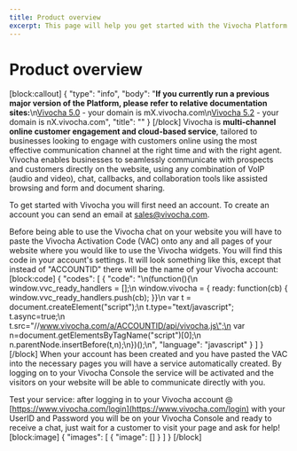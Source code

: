 ```yaml
---
title: Product overview
excerpt: This page will help you get started with the Vivocha Platform
---
```


# Product overview

\[block:callout\] { "type": "info", "body": "**If you currently run a previous major version of the Platform, please refer to relative documentation sites:**\n[Vivocha 5.0](http://docs.vivocha.com/v5.0/docs) - your domain is mX.vivocha.com\n[Vivocha 5.2](http://docs.vivocha.com/v5.2/docs) - your domain is nX.vivocha.com", "title": "" } \[/block\] Vivocha is **multi-channel online customer engagement and cloud-based service**, tailored to businesses looking to engage with customers online using the most effective communication channel at the right time and with the right agent. Vivocha enables businesses to seamlessly communicate with prospects and customers directly on the website, using any combination of VoIP \(audio and video\), chat, callbacks, and collaboration tools like assisted browsing and form and document sharing.

To get started with Vivocha you will first need an account. To create an account you can send an email at [sales@vivocha.com](mailto:sales@vivocha.com).

Before being able to use the Vivocha chat on your website you will have to paste the Vivocha Activation Code \(VAC\) onto any and all pages of your website where you would like to use the Vivocha widgets. You will find this code in your account's settings. It will look something like this, except that instead of "ACCOUNTID" there will be the name of your Vivocha account: \[block:code\] { "codes": \[ { "code": "\n\(function\(\){\n window.vvc\_ready\_handlers = \[\];\n window.vivocha = { ready: function\(cb\) { window.vvc\_ready\_handlers.push\(cb\); }}\n var t = document.createElement\(\"script\"\);\n t.type=\"text/javascript\"; t.async=true;\n t.src=\"//www.vivocha.com/a/ACCOUNTID/api/vivocha.js\";\n var n=document.getElementsByTagName\(\"script\"\)\[0\];\n n.parentNode.insertBefore\(t,n\);\n}\)\(\);\n", "language": "javascript" } \] } \[/block\] When your account has been created and you have pasted the VAC into the necessary pages you will have a service automatically created. By logging on to your Vivocha Console the service will be activated and the visitors on your website will be able to communicate directly with you.

Test your service: after logging in to your Vivocha account @ [https://www.vivocha.com/login](https://www.vivocha.com/login) with your UserID and Password you will be on your Vivocha Console and ready to receive a chat, just wait for a customer to visit your page and ask for help! \[block:image\] { "images": \[ { "image": \[\] } \] } \[/block\]

